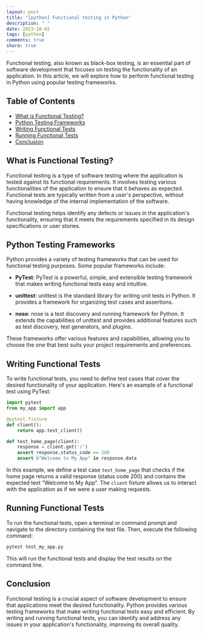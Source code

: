 ```yaml
---
layout: post
title: "[python] Functional testing in Python"
description: " "
date: 2023-10-02
tags: [python]
comments: true
share: true
---
```


Functional testing, also known as black-box testing, is an essential part of software development that focuses on testing the functionality of an application. In this article, we will explore how to perform functional testing in Python using popular testing frameworks.

## Table of Contents
- [What is Functional Testing?](#what-is-functional-testing)
- [Python Testing Frameworks](#python-testing-frameworks)
- [Writing Functional Tests](#writing-functional-tests)
- [Running Functional Tests](#running-functional-tests)
- [Conclusion](#conclusion)

## What is Functional Testing?
Functional testing is a type of software testing where the application is tested against its functional requirements. It involves testing various functionalities of the application to ensure that it behaves as expected. Functional tests are typically written from a user's perspective, without having knowledge of the internal implementation of the software.

Functional testing helps identify any defects or issues in the application's functionality, ensuring that it meets the requirements specified in its design specifications or user stories.

## Python Testing Frameworks
Python provides a variety of testing frameworks that can be used for functional testing purposes. Some popular frameworks include:

- **PyTest**: PyTest is a powerful, simple, and extensible testing framework that makes writing functional tests easy and intuitive.

- **unittest**: unittest is the standard library for writing unit tests in Python. It provides a framework for organizing test cases and assertions.

- **nose**: nose is a test discovery and running framework for Python. It extends the capabilities of unittest and provides additional features such as test discovery, test generators, and plugins.

These frameworks offer various features and capabilities, allowing you to choose the one that best suits your project requirements and preferences.

## Writing Functional Tests
To write functional tests, you need to define test cases that cover the desired functionality of your application. Here's an example of a functional test using PyTest:

```python
import pytest
from my_app import app

@pytest.fixture
def client():
    return app.test_client()

def test_home_page(client):
    response = client.get('/')
    assert response.status_code == 200
    assert b"Welcome to My App" in response.data
```

In this example, we define a test case `test_home_page` that checks if the home page returns a valid response (status code 200) and contains the expected text "Welcome to My App". The `client` fixture allows us to interact with the application as if we were a user making requests.

## Running Functional Tests
To run the functional tests, open a terminal or command prompt and navigate to the directory containing the test file. Then, execute the following command:

```bash
pytest test_my_app.py
```

This will run the functional tests and display the test results on the command line.

## Conclusion
Functional testing is a crucial aspect of software development to ensure that applications meet the desired functionality. Python provides various testing frameworks that make writing functional tests easy and efficient. By writing and running functional tests, you can identify and address any issues in your application's functionality, improving its overall quality.